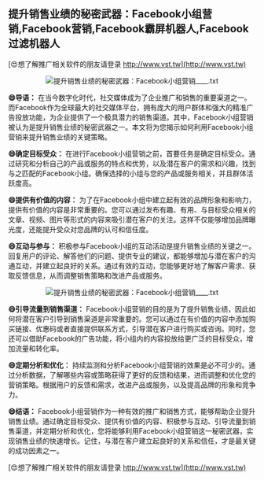 ## **提升销售业绩的秘密武器：Facebook小组营销,Facebook营销,Facebook霸屏机器人,Facebook过滤机器人**

[😍想了解推广相关软件的朋友请登录 http://www.vst.tw](http://www.vst.tw)

 <center><img src="https://vst.tw/MP4/tuiguang/png/3.png" alt="提升销售业绩的秘密武器：Facebook小组营销____.txt"></center>

**😄导语：**
在当今数字化时代，社交媒体成为了企业推广和销售的重要渠道之一。而Facebook作为全球最大的社交媒体平台，拥有庞大的用户群体和强大的精准广告投放功能，为企业提供了一个极具潜力的销售渠道。其中，Facebook小组营销被认为是提升销售业绩的秘密武器之一。本文将为您揭示如何利用Facebook小组营销来提升销售业绩的关键策略。

**😄确定目标受众：**
在进行Facebook小组营销之前，首要任务是确定目标受众。通过研究和分析自己的产品或服务的特点和优势，以及潜在客户的需求和兴趣，找到与之匹配的Facebook小组。确保选择的小组与您的产品或服务相关，并且群体活跃度高。

**😄提供有价值的内容：**
为了在Facebook小组中建立起有效的品牌形象和影响力，提供有价值的内容是非常重要的。您可以通过发布有趣、有用、与目标受众相关的文章、视频、图片等形式的内容来吸引潜在客户的关注。这样不仅能够增加品牌曝光度，还能提升受众对您品牌的认可和信任度。

**😄互动与参与：**
积极参与Facebook小组的互动活动是提升销售业绩的关键之一。回复用户的评论、解答他们的问题、提供专业的建议，都能够增加与潜在客户的沟通互动，并建立起良好的关系。通过有效的互动，您能够更好地了解客户需求、获取反馈信息，从而调整销售策略和改进产品或服务。

 <center><img src="https://vst.tw/MP4/tuiguang/png/6.png" alt="提升销售业绩的秘密武器：Facebook小组营销____.txt"></center>

**😄引导流量到销售渠道：**
Facebook小组营销的目的是为了提升销售业绩，因此如何将潜在客户引导到销售渠道是非常重要的。您可以通过在有价值的内容中添加购买链接、优惠码或者直接提供联系方式，引导潜在客户进行购买或咨询。同时，您还可以借助Facebook的广告功能，将小组内的内容投放给更广泛的目标受众，增加流量和转化率。

**😄定期分析和优化：**
持续监测和分析Facebook小组营销的效果是必不可少的。通过分析数据，了解哪些内容或策略获得了更好的反馈和结果，进而调整和优化您的营销策略。根据用户的反馈和需求，改进产品或服务，以及提高品牌的形象和竞争力。

**😄结语：**
Facebook小组营销作为一种有效的推广和销售方式，能够帮助企业提升销售业绩。通过确定目标受众、提供有价值的内容、积极参与互动、引导流量到销售渠道，并定期分析和优化，您将能够利用Facebook小组营销这一秘密武器，实现销售业绩的快速增长。记住，与潜在客户建立起良好的关系和信任，才是最关键的成功因素之一。

[😍想了解推广相关软件的朋友请登录 http://www.vst.tw](http://www.vst.tw)



